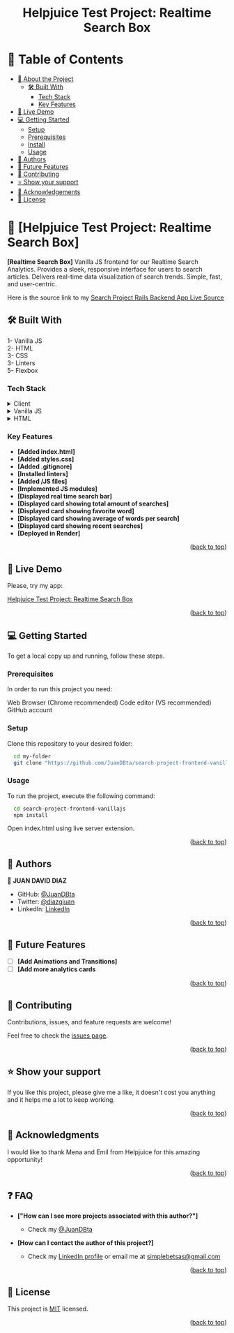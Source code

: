 <a name="readme-top"></a>

<div align="center">

<h1><b>Helpjuice Test Project: Realtime Search Box</b></h1>
 

</div>

# 📗 Table of Contents

- [📖 About the Project](#about-project)
  - [🛠 Built With](#built-with)
    - [Tech Stack](#tech-stack)
    - [Key Features](#key-features)
- [🚀 Live Demo](#live-demo)
- [💻 Getting Started](#getting-started)
  - [Setup](#setup)
  - [Prerequisites](#prerequisites)
  - [Install](#install)
  - [Usage](#usage)
- [👥 Authors](#authors)
- [🔭 Future Features](#future-features)
- [🤝 Contributing](#contributing)
- [⭐️ Show your support](#support)
- [🙏 Acknowledgements](#acknowledgements)
- [📝 License](#license)


# 📖 [Helpjuice Test Project: Realtime Search Box] <a name="about-project"></a>

**[Realtime Search Box]** Vanilla JS frontend for our Realtime Search Analytics. Provides a sleek, responsive interface for users to search articles. Delivers real-time data visualization of search trends. Simple, fast, and user-centric.

Here is the source link to my [Search Project Rails Backend App Live Source](https://github.com/JuanDBta/search-project-backend-rails)


## 🛠 Built With <a name="built-with"></a>
1- Vanilla JS<br>
2- HTML<br>
3- CSS<br>
3- Linters<br>
5- Flexbox<br>

### Tech Stack <a name="tech-stack"></a>

<details>
  <summary>Client</summary>
  <ul>
    <li><a href="https://helpjuice.com/">Helpjuice</a></li>
  </ul>
</details>

<details>
<summary>Vanilla JS</summary>
  <ul>
    <li><a href="http://www.ecmascript.org/">Vanilla JS</a></li>
  </ul>
</details>

<details>
<summary>HTML</summary>
  <ul>
    <li><a href="https://html.spec.whatwg.org/">HTML</a></li>
  </ul>
</details>

### Key Features <a name="key-features"></a>

- **[Added index.html]**
- **[Added styles.css]**
- **[Added .gitignore]**
- **[Installed linters]**
- **[Added /JS files]**
- **[Implemented JS modules]**
- **[Displayed real time search bar]**
- **[Displayed card showing total amount of searches]**
- **[Displayed card showing favorite word]**
- **[Displayed card showing average of words per search]**
- **[Displayed card showing recent searches]**
- **[Deployed in Render]**

<p align="right">(<a href="#readme-top">back to top</a>)</p>

## 🚀 Live Demo <a name="live-demo"></a>

Please, try my app:

<a href="https://search-project.onrender.com/">Helpjuice Test Project: Realtime Search Box</a>

<p align="right">(<a href="#readme-top">back to top</a>)</p>

## 💻 Getting Started <a name="getting-started"></a>

To get a local copy up and running, follow these steps.

### Prerequisites

In order to run this project you need:

Web Browser (Chrome recommended)
Code editor (VS recommended)
GitHub account

### Setup

Clone this repository to your desired folder:

```sh
  cd my-folder
  git clone "https://github.com/JuanDBta/search-project-frontend-vanillajs.git"
```
### Usage

To run the project, execute the following command:

```sh
  cd search-project-frontend-vanillajs
  npm install
```

Open index.html using live server extension.

<p align="right">(<a href="#readme-top">back to top</a>)</p>

## 👥 Authors <a name="authors"></a>

👤 **JUAN DAVID DIAZ**

- GitHub: [@JuanDBta](https://github.com/JuanDBta)
- Twitter: [@diazgjuan](https://twitter.com/diazgjuan)
- LinkedIn: [LinkedIn](https://www.linkedin.com/in/simplebet)

<p align="right">(<a href="#readme-top">back to top</a>)</p>

## 🔭 Future Features <a name="future-features"></a>

- [ ] **[Add Animations and Transitions]**
- [ ] **[Add more analytics cards**

<p align="right">(<a href="#readme-top">back to top</a>)</p>

## 🤝 Contributing <a name="contributing"></a>

Contributions, issues, and feature requests are welcome!

Feel free to check the [issues page](../../issues/).

<p align="right">(<a href="#readme-top">back to top</a>)</p>

## ⭐️ Show your support <a name="support"></a>

If you like this project, please give me a like, it doesn't cost you anything and it helps me a lot to keep working.

<p align="right">(<a href="#readme-top">back to top</a>)</p>

## 🙏 Acknowledgments <a name="acknowledgements"></a>

I would like to thank Mena and Emil from Helpjuice for this amazing opportunity!

<p align="right">(<a href="#readme-top">back to top</a>)</p>

## ❓ FAQ <a name="faq"></a>

- **["How can I see more projects associated with this author?"]**

  - Check my [@JuanDBta](https://github.com/JuanDBta)

- **[How can I contact the author of this project?]**

  - Check my [LinkedIn profile](https://linkedin.com/in/simplebet/) or email me at simplebetsas@gmail.com
  
<p align="right">(<a href="#readme-top">back to top</a>)</p>

## 📝 License <a name="license"></a>

This project is [MIT](./LICENSE) licensed.

<p align="right">(<a href="#readme-top">back to top</a>)</p>
 